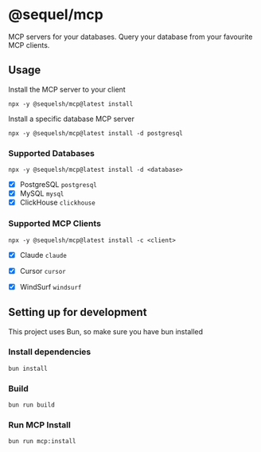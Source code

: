 # @sequel/mcp
MCP servers for your databases. Query your database from your favourite MCP clients.

## Usage
Install the MCP server to your client

```shell
npx -y @sequelsh/mcp@latest install
```

Install a specific database MCP server
```shell
npx -y @sequelsh/mcp@latest install -d postgresql
```

### Supported Databases
```shell
npx -y @sequelsh/mcp@latest install -d <database>
```
- [X] PostgreSQL `postgresql`
- [X] MySQL `mysql`
- [X] ClickHouse `clickhouse`

### Supported MCP Clients
```shell
npx -y @sequelsh/mcp@latest install -c <client>
```
- [X] Claude `claude`
- [X] Cursor `cursor`
- [X] WindSurf `windsurf`


## Setting up for development
This project uses Bun, so make sure you have bun installed

### Install dependencies
```shell
bun install
```

### Build
```shell
bun run build
```

### Run MCP Install
```shell
bun run mcp:install
```